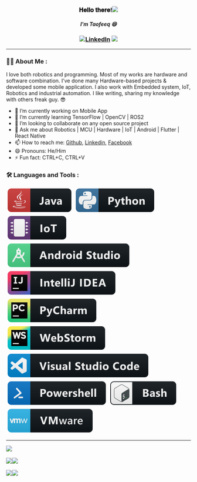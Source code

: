 
<h3 align="center">𝐇𝐞𝐥𝐥𝐨 𝐭𝐡𝐞𝐫𝐞!<img src="https://raw.githubusercontent.com/MartinHeinz/MartinHeinz/master/wave.gif" width="30px">
<h5 align="center">I'm Taofeeq 😄 
<h3 align="center"><a href="https://www.linkedin.com/in/taofesco" target="_blank"><img src="https://img.shields.io/badge/LinkedIn-%230077B5.svg?&style=flat-square&logo=linkedin&logoColor=white" alt="LinkedIn"></a>
<a href="https://g.dev/taofesco" target="_blank"><img src="https://img.shields.io/static/v1?label=Android&message=Enthusiast&color=brightgreen" /></a>

---

### :man_technologist: About Me :
  
I love both robotics and programming. Most of my works are hardware and software combination. I’ve done many Hardware-based projects & developed some mobile application. I also work with Embedded system, IoT, Robotics and industrial automation. I like writing, sharing my knowledge with others freak guy. 😎

- 🔭 I’m currently working on Mobile App
- 🌱 I’m currently learning TensorFlow | OpenCV | ROS2
- 👯 I’m looking to collaborate on any open source project <!-- - 🤔 I’m looking for help with -->
- 💬 Ask me about Robotics | MCU | Hardware | IoT | Android | Flutter | React Native
- 📫 How to reach me: [Github](https://github.com/taofesco), [Linkedin](https://linkedin.com/in/taofesco), [Facebook](https://facebook.com/taofesco)
- 😄 Pronouns: He/Him
- ⚡ Fun fact: CTRL+C, CTRL+V
  
### :hammer_and_wrench: Languages and Tools :
  
<!-- For more icons please follow  https://github.com/MikeCodesDotNET/ColoredBadges -->
  
<a href="https://c.com"><img src="https://github.com/taofesco/taofesco/blob/main/dev/languages/java.svg" alt="java" style="margin:4px"/></a> <a href="https://python.org"><img src="https://github.com/taofesco/taofesco/blob/main/dev/languages/python.svg" alt="python" style="margin:4px"></a> <a href="https://wikipedia.org/wiki/Internet_of_things"><img src="https://github.com/taofesco/taofesco/blob/main/dev/misc/iot.svg" alt="mobile_development" style="margin:4px"></a> <a href="https://developer.android.com/studio"><img src="https://github.com/taofesco/taofesco/blob/main/dev/tools/android_studio.svg" alt="android_studio" style="margin:4px"></a> <a href="https://jetbrains.com/idea/download"><img src="https://github.com/taofesco/taofesco/blob/main/dev/tools/jetbrains_intellij.svg" alt="jetbrains_intellij" style="margin:4px"></a> <a href="https://jetbrains.com/pycharm"><img src="https://github.com/taofesco/taofesco/blob/main/dev/tools/jetbrains_pycharm.svg" alt="jetbrains_pycharm" style="margin:4px"></a> <a href="https://jetbrains.com/webstorm"><img src="https://github.com/taofesco/taofesco/blob/main/dev/tools/jetbrains_webstorm.svg" alt="jetbrains_webstorm" style="margin:4px"></a> <a href="https://code.visualstudio.com"><img src="https://github.com/taofesco/taofesco/blob/main/dev/tools/visualstudio_code.svg" alt="visualstudio_code" style="margin:4px"></a> <a href="https://docs.microsoft.com/en-us/powershell"><img src="https://github.com/taofesco/taofesco/blob/main/dev/tools/powershell.svg" alt="powershell" style="margin:4px"></a> <a href="https://gnu.org/software/bash"><img src="https://github.com/taofesco/taofesco/blob/main/dev/tools/bash.svg" alt="bash" style="margin:4px"></a> <a href="https://vmware.com"><img src="https://github.com/taofesco/taofesco/blob/main/dev/tools/vmware.svg" alt="bash" style="margin:4px"></a>

--- 
![](http://github-profile-summary-cards.vercel.app/api/cards/profile-details?username=taofesco&theme=tokyonight)

![](http://github-profile-summary-cards.vercel.app/api/cards/repos-per-language?username=taofesco&theme=tokyonight)![](http://github-profile-summary-cards.vercel.app/api/cards/most-commit-language?username=taofesco&theme=tokyonight)
  

![](http://github-profile-summary-cards.vercel.app/api/cards/stats?username=taofesco&theme=tokyonight)![](http://github-profile-summary-cards.vercel.app/api/cards/productive-time?username=taofesco&theme=tokyonight&utcOffset=8)
  

